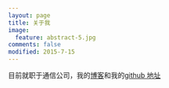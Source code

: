 ```yaml
---
layout: page
title: 关于我
image:
  feature: abstract-5.jpg
comments: false
modified: 2015-7-15
---
```


目前就职于通信公司，我的[博客](//http://www.kotlinor.com/)和我的[github 地址](http://github.com/zackzk)


